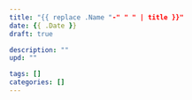 ```yaml
---
title: "{{ replace .Name "-" " " | title }}"
date: {{ .Date }}
draft: true

description: ""
upd: ""

tags: []
categories: []
---
```



